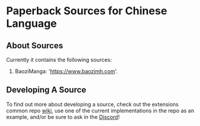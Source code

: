 # Paperback Sources for Chinese Language
## About Sources
Currently it contains the following sources:
1. BaoziManga: 'https://www.baozimh.com'.

##  Developing A Source
To find out more about developing a source, check out the extensions common repo [wiki](https://github.com/Paperback-iOS/extensions-common/wiki/Intro-to-Paperback-Sources), use one of the current implementations in the repo as an example, and/or be sure to ask in the [Discord](https://discord.gg/Ny83JV3)!
